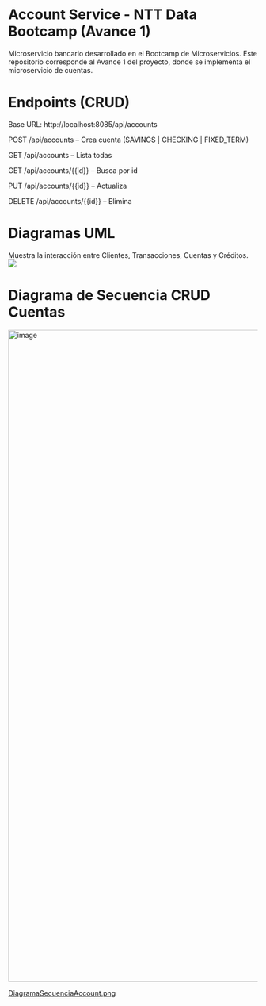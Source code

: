 # Account Service - NTT Data Bootcamp (Avance 1)

Microservicio bancario desarrollado en el Bootcamp de Microservicios.
Este repositorio corresponde al Avance 1 del proyecto, donde se implementa el microservicio de cuentas.


# Endpoints (CRUD)

Base URL: http://localhost:8085/api/accounts

POST /api/accounts – Crea cuenta (SAVINGS | CHECKING | FIXED_TERM)

GET /api/accounts – Lista todas

GET /api/accounts/{{id}} – Busca por id

PUT /api/accounts/{{id}} – Actualiza

DELETE /api/accounts/{{id}} – Elimina


# Diagramas UML
Muestra la interacción entre Clientes, Transacciones, Cuentas y Créditos.
![](https://github.com/user-attachments/assets/288b7378-24f4-4be6-97f2-167f06baee26)



# Diagrama de Secuencia CRUD Cuentas


<img width="981" height="1315" alt="image" src="https://github.com/user-attachments/assets/0e064823-14be-482d-917a-35402bed412f" />

[DiagramaSecuenciaAccount.png](Diagramas/DiagramaSecuenciaAccount.png)




